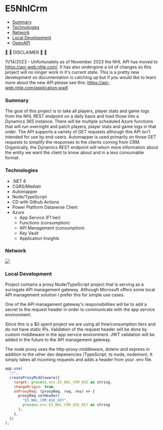# E5NhlCrm

- [Summary](#summary)
- [Technologies](#technologies)
- [Network](#network)
- [Local Development](#local-development)
- [OpenAPI](./docs/OpenAPI.md)

🚧 🚧 DISCLAIMER 🚧 🚧

11/14/2023 - Unfortunately as of November 2023 the NHL API has moved to https://api-web.nhle.com/. It has also undergone a lot of changes so this project will no longer work in it's current state. This is a pretty new development so documentation is catching up but if you would like to learn more about the new API please see this: https://api-web.nhle.com/application.wadl

### Summary

The goal of this project is to take all players, player stats and game logs from the NHL REST endpoint on a daily basis and load those into a Dynamics 365 instance. There will be multiple scheduled Azure functions that will run overnight and patch players, player stats and game logs in that order. The API supports a variety of GET requests although this API isn't intended for use by end-users. Automapper is used primarily on those GET requests to simplify the responses to the clients coming from CRM. Organically, the Dynamics REST endpoint will return more information about the entity we want the client to know about and in a less consumable format.

### Technologies

- .NET 6
- CQRS/Mediatr
- Automapper
- Node/TypeScript
- CD with Github Actions
- Power Platform Dataverse Client
- Azure
  - App Service (F1 tier)
  - Functions (consumption)
  - API Management (consumption)
  - Key Vault
  - Application Insights

### Network

<div>
  <img align="center" src="./docs/img/E5NhlCrmProd.png" />
</div>

### Local Development

Project contains a proxy Node/TypeScript project that is serving as a surrogate API management gateway. Although Microsoft offers some local API management solution I prefer this for simple use cases.

One of the API management gateway's responsibilities will be to add a secret to the request header in order to communicate with the app service environment.

Since this is a $0 spent project we are using all free/consumption tiers and do not have static IPs. Validation of the request header will be done by custom middleware in the app service environment. JWT validation will be added in the future to the API management gateway.

The node proxy uses the http-proxy-middleware, dotenv and express in addition to the other dev depenencies (TypeScript, ts-node, nodemon). It simply takes all incoming requests and adds a header from your .env file.

```javascript
app.use(
  "/",
  createProxyMiddleware({
    target: process.env.E5_NHL_CRM_ASE as string,
    changeOrigin: true,
    onProxyReq: (proxyReq, req, res) => {
      proxyReq.setHeader(
        "E5_NHL_CRM_ASE_KEY",
        process.env.E5_NHL_CRM_ASE_KEY as string
      );
    },
  })
);
```

